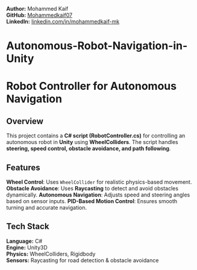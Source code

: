 **Author:** Mohammed Kaif  
**GitHub:** [Mohammedkaif07](https://github.com/Mohammedkaif07)  
**LinkedIn:** [linkedin.com/in/mohammedkaif-mk](https://www.linkedin.com/in/mohammedkaif-mk)  


# Autonomous-Robot-Navigation-in-Unity

#  Robot Controller for Autonomous Navigation

##  Overview
This project contains a **C# script (RobotController.cs)** for controlling an autonomous robot in **Unity** using **WheelColliders**. The script handles **steering, speed control, obstacle avoidance, and path following**.

##  Features
 **Wheel Control**: Uses `WheelCollider` for realistic physics-based movement.
 **Obstacle Avoidance**: Uses **Raycasting** to detect and avoid obstacles dynamically.
 **Autonomous Navigation**: Adjusts speed and steering angles based on sensor inputs.
 **PID-Based Motion Control**: Ensures smooth turning and accurate navigation.

##  Tech Stack
**Language:** C#  
 **Engine:** Unity3D  
 **Physics:** WheelColliders, Rigidbody  
 **Sensors:** Raycasting for road detection & obstacle avoidance  


